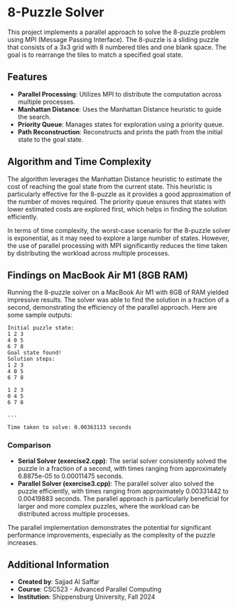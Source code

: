 # 8-Puzzle Solver

This project implements a parallel approach to solve the 8-puzzle problem using MPI (Message Passing Interface). The 8-puzzle is a sliding puzzle that consists of a 3x3 grid with 8 numbered tiles and one blank space. The goal is to rearrange the tiles to match a specified goal state.

## Features

- **Parallel Processing**: Utilizes MPI to distribute the computation across multiple processes.
- **Manhattan Distance**: Uses the Manhattan Distance heuristic to guide the search.
- **Priority Queue**: Manages states for exploration using a priority queue.
- **Path Reconstruction**: Reconstructs and prints the path from the initial state to the goal state.

## Algorithm and Time Complexity

The algorithm leverages the Manhattan Distance heuristic to estimate the cost of reaching the goal state from the current state. This heuristic is particularly effective for the 8-puzzle as it provides a good approximation of the number of moves required. The priority queue ensures that states with lower estimated costs are explored first, which helps in finding the solution efficiently.

In terms of time complexity, the worst-case scenario for the 8-puzzle solver is exponential, as it may need to explore a large number of states. However, the use of parallel processing with MPI significantly reduces the time taken by distributing the workload across multiple processes.

## Findings on MacBook Air M1 (8GB RAM)

Running the 8-puzzle solver on a MacBook Air M1 with 8GB of RAM yielded impressive results. The solver was able to find the solution in a fraction of a second, demonstrating the efficiency of the parallel approach. Here are some sample outputs:

```
Initial puzzle state:
1 2 3 
4 0 5 
6 7 8 
Goal state found!
Solution steps:
1 2 3 
4 0 5 
6 7 8 

1 2 3 
0 4 5 
6 7 8 

...

Time taken to solve: 0.00363133 seconds
```

### Comparison

- **Serial Solver (exercise2.cpp)**: The serial solver consistently solved the puzzle in a fraction of a second, with times ranging from approximately 6.8875e-05 to 0.00011475 seconds.
- **Parallel Solver (exercise3.cpp)**: The parallel solver also solved the puzzle efficiently, with times ranging from approximately 0.00331442 to 0.00419883 seconds. The parallel approach is particularly beneficial for larger and more complex puzzles, where the workload can be distributed across multiple processes.

The parallel implementation demonstrates the potential for significant performance improvements, especially as the complexity of the puzzle increases.

## Additional Information

- **Created by**: Sajjad Al Saffar
- **Course**: CSC523 - Advanced Parallel Computing
- **Institution**: Shippensburg University, Fall 2024

